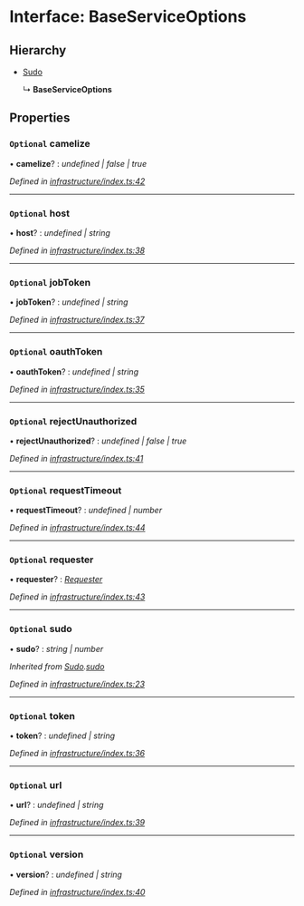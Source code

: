 # Interface: BaseServiceOptions

## Hierarchy

* [Sudo](_infrastructure_index_.sudo.md)

  ↳ **BaseServiceOptions**

## Properties

### `Optional` camelize

• **camelize**? : *undefined | false | true*

*Defined in [infrastructure/index.ts:42](https://github.com/arsdehnel/node-gitlab/blob/c2ee9bb/src/infrastructure/index.ts#L42)*

___

### `Optional` host

• **host**? : *undefined | string*

*Defined in [infrastructure/index.ts:38](https://github.com/arsdehnel/node-gitlab/blob/c2ee9bb/src/infrastructure/index.ts#L38)*

___

### `Optional` jobToken

• **jobToken**? : *undefined | string*

*Defined in [infrastructure/index.ts:37](https://github.com/arsdehnel/node-gitlab/blob/c2ee9bb/src/infrastructure/index.ts#L37)*

___

### `Optional` oauthToken

• **oauthToken**? : *undefined | string*

*Defined in [infrastructure/index.ts:35](https://github.com/arsdehnel/node-gitlab/blob/c2ee9bb/src/infrastructure/index.ts#L35)*

___

### `Optional` rejectUnauthorized

• **rejectUnauthorized**? : *undefined | false | true*

*Defined in [infrastructure/index.ts:41](https://github.com/arsdehnel/node-gitlab/blob/c2ee9bb/src/infrastructure/index.ts#L41)*

___

### `Optional` requestTimeout

• **requestTimeout**? : *undefined | number*

*Defined in [infrastructure/index.ts:44](https://github.com/arsdehnel/node-gitlab/blob/c2ee9bb/src/infrastructure/index.ts#L44)*

___

### `Optional` requester

• **requester**? : *[Requester](_infrastructure_index_.requester.md)*

*Defined in [infrastructure/index.ts:43](https://github.com/arsdehnel/node-gitlab/blob/c2ee9bb/src/infrastructure/index.ts#L43)*

___

### `Optional` sudo

• **sudo**? : *string | number*

*Inherited from [Sudo](_infrastructure_index_.sudo.md).[sudo](_infrastructure_index_.sudo.md#optional-sudo)*

*Defined in [infrastructure/index.ts:23](https://github.com/arsdehnel/node-gitlab/blob/c2ee9bb/src/infrastructure/index.ts#L23)*

___

### `Optional` token

• **token**? : *undefined | string*

*Defined in [infrastructure/index.ts:36](https://github.com/arsdehnel/node-gitlab/blob/c2ee9bb/src/infrastructure/index.ts#L36)*

___

### `Optional` url

• **url**? : *undefined | string*

*Defined in [infrastructure/index.ts:39](https://github.com/arsdehnel/node-gitlab/blob/c2ee9bb/src/infrastructure/index.ts#L39)*

___

### `Optional` version

• **version**? : *undefined | string*

*Defined in [infrastructure/index.ts:40](https://github.com/arsdehnel/node-gitlab/blob/c2ee9bb/src/infrastructure/index.ts#L40)*
